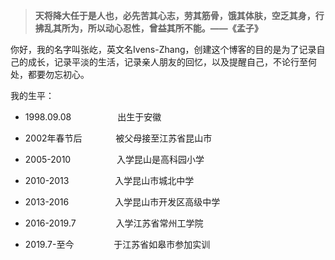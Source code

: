 > **天将降大任于是人也，必先苦其心志，劳其筋骨，饿其体肤，空乏其身，行拂乱其所为，所以动心忍性，曾益其所不能。——《孟子》**

你好，我的名字叫张屹，英文名Ivens-Zhang，创建这个博客的目的是为了记录自己的成长，记录平淡的生活，记录亲人朋友的回忆，以及提醒自己，不论行至何处，都要勿忘初心。

我的生平：
- 1998.09.08 　　　　　出生于安徽


- 2002年春节后 　　&nbsp;&nbsp;　被父母接至江苏省昆山市


- 2005-2010 　　　　　入学昆山是高科园小学
- 2010-2013 　　　　　入学昆山市城北中学
- 2013-2016 　　　　　入学昆山市开发区高级中学
- 2016-2019.7 　　　&nbsp;　入学江苏省常州工学院
- 2019.7-至今 　　　&nbsp;　于江苏省如皋市参加实训